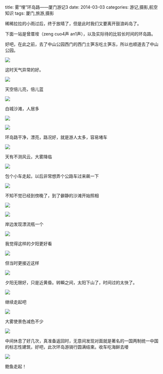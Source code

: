 title: 雾“埋”环岛路——厦门游记3
date: 2014-03-03
categories: 游记,摄影,航空知识
tags: 厦门,旅游,摄影

稀稀拉拉的小雨过后，终于放晴了，但是此时我们又要离开鼓浪屿岛了。

下面一站是曾厝垵（zeng cuo4声 an1声），以及实际待的比较长时间的环岛路。

好吧，在此之前，去了中山公园西门的西门土笋冻吃土笋冻，所以也顺道去了中山公园。<!--more-->

![](images/P2060133.jpg)

这时天气异常的好。

![](images/P2060139.jpg)

天空倍儿亮，倍儿蓝

![](images/P2060156.jpg)

白城沙滩，人居多

![](images/P2060155.jpg)

![](images/P2060210.jpg)

环岛路干净，漂亮，路况好，就是游人太多，容易堵车

![](images/P2060214.jpg)

天有不测风云，大雾降临

![](images/P2060218.jpg)

包个小车走起，以后非常想弄个公路车过来飙一下

![](images/P2060220.jpg)

不知不觉已经到傍晚了，到了僻静的沙滩开始照相

![](images/P2060233.jpg)

![](images/P2060243.jpg)

岸边发现漂流瓶一个

![](images/P2060282.jpg)

我觉得这样的夕阳更好看

![](images/P2060280.jpg)

但当时更接近这样

![](images/P2060298.jpg)

夕阳无限好，只是近黄昏。转瞬之间，太阳下山了，时间过的太快了。

![](images/P2060317.jpg)

继续走起吧

![](images/P2060319.jpg)

大雾使景色减色不少

![](images/P2060331.jpg)

中间休息了好几次，真准备返回时，无意间发现对面就是著名的一国两制统一中国的标志性建筑，好吧，此次环岛游骑行圆满结束。收车吃海鲜去喽

![](images/P2060350.jpg)

鲍鱼走起！
